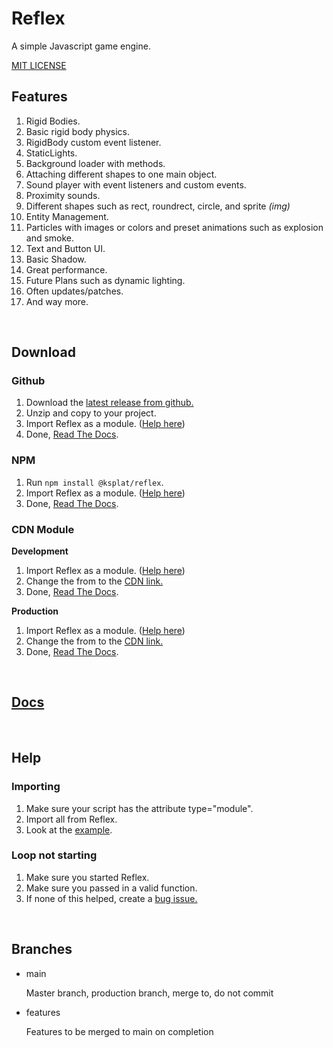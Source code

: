 # Reflex

A simple Javascript game engine.

[MIT LICENSE](./LICENSE)

## Features

1. Rigid Bodies.
2. Basic rigid body physics.
3. RigidBody custom event listener.
4. StaticLights.
5. Background loader with methods.
6. Attaching different shapes to one main object.
7. Sound player with event listeners and custom events.
8. Proximity sounds.
9. Different shapes such as rect, roundrect, circle, and sprite _(img)_
10. Entity Management.
11. Particles with images or colors and preset animations such as explosion and smoke.
12. Text and Button UI.
13. Basic Shadow.
14. Great performance.
15. Future Plans such as dynamic lighting.
16. Often updates/patches.
17. And way more.

<br>

## Download

### Github

1. Download the [latest release from github.](https://github.com/ksplatdev/Reflex/releases/latest)
2. Unzip and copy to your project.
3. Import Reflex as a module. ([Help here](#importing))
4. Done, [Read The Docs](https://ksplatdev.github.io/Reflex/index.html).

### NPM

1. Run `npm install @ksplat/reflex`.
2. Import Reflex as a module. ([Help here](#importing))
3. Done, [Read The Docs](https://ksplatdev.github.io/Reflex/index.html).

### CDN Module

**Development**

1. Import Reflex as a module. ([Help here](#importing))
2. Change the from to the [CDN link.](https://cdn.jsdelivr.net/gh/ksplatdev/reflex@1.4.0/Reflex.js)
3. Done, [Read The Docs](https://ksplatdev.github.io/Reflex/index.html).

**Production**

1. Import Reflex as a module. ([Help here](#importing))
2. Change the from to the [CDN link.](https://cdn.jsdelivr.net/gh/ksplatdev/reflex@1.4.0/Reflex.min.js)
3. Done, [Read The Docs](https://ksplatdev.github.io/Reflex/index.html).

<br>

## [Docs](https://ksplatdev.github.io/Reflex/index.html)

<br>

## Help

### Importing

1. Make sure your script has the attribute type="module".
2. Import all from Reflex.
3. Look at the [example](test/test.js).

### Loop not starting

1. Make sure you started Reflex.
2. Make sure you passed in a valid function.
3. If none of this helped, create a [bug issue.](https://github.com/ksplatdev/Reflex/issues/new?assignees=&labels=bug&template=bug_report.md&title=)

<br>

## Branches

-   main

    Master branch, production branch, merge to, do not commit

-   features

    Features to be merged to main on completion
